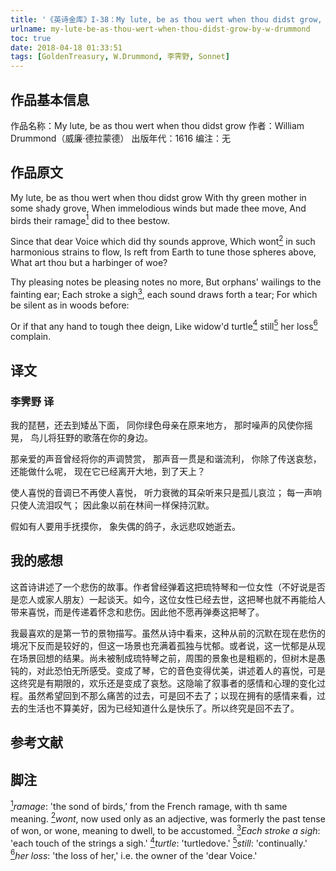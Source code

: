 ```yaml
---
title: '《英诗金库》I-38：My lute, be as thou wert when thou didst grow, by W. Drummond'
urlname: my-lute-be-as-thou-wert-when-thou-didst-grow-by-w-drummond
toc: true
date: 2018-04-18 01:33:51
tags: [GoldenTreasury, W.Drummond, 李霁野, Sonnet]
---
```


## 作品基本信息

作品名称：My lute, be as thou wert when thou didst grow
作者：William Drummond（威廉·德拉蒙德）
出版年代：1616
编注：无

## 作品原文

My lute, be as thou wert when thou didst grow
With thy green mother in some shady grove,
When immelodious winds but made thee move,
And birds their ramage<a href="#note1" id="note1ref"><sup>1</sup></a> did to thee bestow.

Since that dear Voice which did thy sounds approve,
Which wont<a href="#note2" id="note2ref"><sup>2</sup></a> in such harmonious strains to flow,
Is reft from Earth to tune those spheres above,
What art thou but a harbinger of woe?

Thy pleasing notes be pleasing notes no more,
But orphans' wailings to the fainting ear;
Each stroke a sigh<a href="#note3" id="note3ref"><sup>3</sup></a>, each sound draws forth a tear;
For which be silent as in woods before:

Or if that any hand to tough thee deign,
Like widow'd turtle<a href="#note4" id="note4ref"><sup>4</sup></a> still<a href="#note5" id="note5ref"><sup>5</sup></a> her loss<a href="#note6" id="note6ref"><sup>6</sup></a> complain.

## 译文
### 李霁野 译
我的琵琶，还去到矮丛下面，
同你绿色母亲在原来地方，
那时噪声的风使你摇晃，
鸟儿将狂野的歌落在你的身边。

那亲爱的声音曾经将你的声调赞赏，
那声音一贯是和谐流利，
你除了传送哀愁，还能做什么呢，
现在它已经离开大地，到了天上？

使人喜悦的音调已不再使人喜悦，
听力衰微的耳朵听来只是孤儿哀泣；
每一声响只使人流泪叹气；
因此象以前在林间一样保持沉默。

假如有人要用手抚摸你，
象失偶的鸽子，永远悲叹她逝去。

## 我的感想

这首诗讲述了一个悲伤的故事。作者曾经弹着这把琉特琴和一位女性（不好说是否是恋人或家人朋友）一起谈天。如今，这位女性已经去世，这把琴也就不再能给人带来喜悦，而是传递着怀念和悲伤。因此他不愿再弹奏这把琴了。

我最喜欢的是第一节的景物描写。虽然从诗中看来，这种从前的沉默在现在悲伤的境况下反而是较好的，但这一场景也充满着孤独与忧郁。或者说，这一忧郁是从现在场景回想的结果。尚未被制成琉特琴之前，周围的景象也是粗粝的，但树木是愚钝的，对此恐怕无所感受。变成了琴，它的音色变得优美，讲述着人的喜悦，可是这终究是有期限的，欢乐还是变成了哀愁。这隐喻了叙事者的感情和心理的变化过程。虽然希望回到不那么痛苦的过去，可是回不去了；以现在拥有的感情来看，过去的生活也不算美好，因为已经知道什么是快乐了。所以终究是回不去了。

## 参考文献

## 脚注
<a id="note1" href="#note1ref"><sup>1</sup></a>*ramage*: 'the sond of birds,' from the French ramage, with th same meaning.
<a id="note2" href="#note2ref"><sup>2</sup></a>*wont*, now used only as an adjective, was formerly the past tense of won, or wone, meaning to dwell, to be accustomed.
<a id="note3" href="#note3ref"><sup>3</sup></a>*Each stroke a sigh*: 'each touch of the strings <draws forth> a sigh.'
<a id="note4" href="#note4ref"><sup>4</sup></a>*turtle*: 'turtledove.'
<a id="note5" href="#note5ref"><sup>5</sup></a>*still*: 'continually.'
<a id="note6" href="#note6ref"><sup>6</sup></a>*her loss*: 'the loss of her,' i.e. the owner of the 'dear Voice.'
